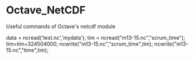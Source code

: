 # Octave_NetCDF
Useful commands of Octave's netcdf module

data  = ncread('test.nc','mydata');
tim = ncread("m13-15.nc","scrum_time");
tim=tim+324504000;
ncwrite("m13-15.nc","scrum_time",tim);
ncwrite("m13-15.nc","time",tim);
